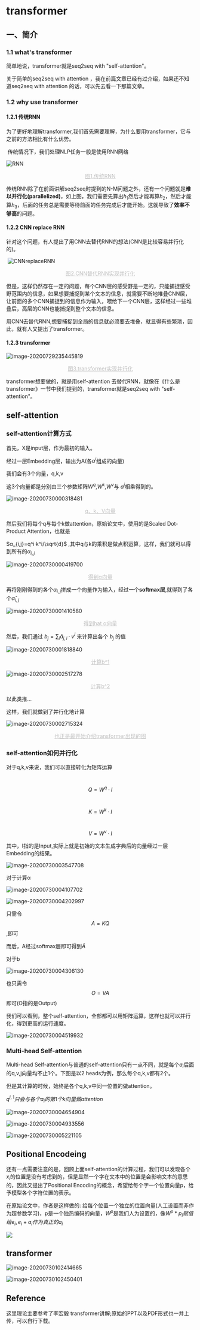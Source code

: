 # transformer

## 一、简介

### 1.1 what's transformer

简单地说，transformer就是seq2seq with "self-attention"。

关于简单的seq2seq with attention ，我在前篇文章已经有过介绍，如果还不知道seq2seq with attention 的话，可以先去看一下那篇文章。

###  1.2 why use transformer

#### 1.2.1 传统RNN	

为了更好地理解transformer,我们首先需要理解，为什么要用transformer，它与之前的方法相比有什么优势。

​	传统情况下，我们处理NLP任务一般是使用RNN网络

![RNN](https://gitee.com/in_the_wind_ghx/markdownImageUpload/raw/master/img/RNN.jpg)

<center style="font-size:14px;color:#C0C0C0;text-decoration:underline">图1.传统RNN</center> 

​	传统RNN除了在前面讲解seq2seq时提到的N-M问题之外，还有一个问题就是**难以并行化(parallelized)**，如上图，我们需要先算出$h_1$然后才能再算$h_2$，然后才能算$h_3$，后面的任务总是需要等待前面的任务完成后才能开始。这就导致了**效率不够高**的问题。

#### 1.2.2 CNN replace RNN

​	针对这个问题，有人提出了用CNN去替代RNN的想法(CNN是比较容易并行化的)。

​	![CNNreplaceRNN](https://gitee.com/in_the_wind_ghx/markdownImageUpload/raw/master/img/CNNreplaceRNN.png)

<center style="font-size:14px;color:#C0C0C0;text-decoration:underline">图2.CNN替代RNN实现并行化</center> 

​	但是，这样仍然存在一定的问题，每个CNN层的感受野是一定的，只能捕捉感受野范围内的信息，如果想要捕捉到某个文本的信息，就需要不断地堆叠CNN层，让前面的多个CNN捕捉到的信息作为输入，喂给下一个CNN层，这样经过一些堆叠后，高层的CNN也能捕捉到整个文本的信息。

​	用CNN去替代RNN,想要捕捉到全局的信息就必须要去堆叠，就显得有些繁琐，因此，就有人又提出了transformer。

#### 1.2.3 transformer

![image-20200729235445819](https://gitee.com/in_the_wind_ghx/markdownImageUpload/raw/master/img/image-20200729235445819.png)

<center style="font-size:14px;color:#C0C0C0;text-decoration:underline">图3.transformer实现并行化</center> 

transformer想要做的，就是用self-attention 去替代RNN，就像在《什么是transformer》一节中我们提到的，transformer就是seq2seq with "self-attention"。

## self-attention

### self-attention计算方式

首先，X是input层，作为最初的输入。

经过一层Embedding层，输出为A(各$a^i$组成的向量)

我们会有3个向量，q,k,v

这3个向量都是分别由三个参数矩阵$W^q$,$W^k$,$W^v$与 $a^i$相乘得到的。



![image-20200730000318481](https://gitee.com/in_the_wind_ghx/markdownImageUpload/raw/master/img/image-20200730000318481.png)

<center style="font-size:14px;color:#C0C0C0;text-decoration:underline">q、k、V向量</center> 

然后我们将每个q与每个k做attention，原始论文中，使用的是Scaled Dot-Product Attention，也就是

$α_{i,j}=q^i·k^i/\sqrt{d}$ ,其中q与k的乘积是做点积运算，这样，我们就可以得到所有的$α_{i,j}$

![image-20200730000419700](https://gitee.com/in_the_wind_ghx/markdownImageUpload/raw/master/img/image-20200730000419700.png)

<center style="font-size:14px;color:#C0C0C0;text-decoration:underline">得到α向量</center> 

再将刚刚得到的各个$α_{i,j}$拼成一个向量作为输入，经过一个**softmax层**,就得到了各个$\hat{α}_{i,j}$

![image-20200730001410580](https://gitee.com/in_the_wind_ghx/markdownImageUpload/raw/master/img/image-20200730001410580.png)

<center style="font-size:14px;color:#C0C0C0;text-decoration:underline">得到hat α向量</center> 

然后，我们通过 $b_j=\sum_{i}{\hat{a}_{j,i}·v^i}$ 来计算出各个 $b_j$ 的值



![image-20200730001818840](https://gitee.com/in_the_wind_ghx/markdownImageUpload/raw/master/img/image-20200730001818840.png)

<center style="font-size:14px;color:#C0C0C0;text-decoration:underline">计算b^1</center> 

![image-20200730002517278](https://gitee.com/in_the_wind_ghx/markdownImageUpload/raw/master/img/image-20200730002517278.png)

<center style="font-size:14px;color:#C0C0C0;text-decoration:underline">计算b^2</center> 

以此类推...

这样，我们就做到了并行化地计算

![image-20200730002715324](https://gitee.com/in_the_wind_ghx/markdownImageUpload/raw/master/img/image-20200730002715324.png)

<center style="font-size:14px;color:#C0C0C0;text-decoration:underline">也正是最开始介绍transformer出现的图</center> 

### self-attention如何并行化

对于q,k,v来说，我们可以直接转化为矩阵运算

​													$$Q=W^q·I$$

​													$$K=W^k·I$$

​													$$V=W^v·I$$

其中，I指的是Input,实际上就是初始的文本生成字典后的向量经过一层Embedding的结果。

![image-20200730003547708](https://gitee.com/in_the_wind_ghx/markdownImageUpload/raw/master/img/image-20200730003547708.png)

对于计算α

![image-20200730004107702](https://gitee.com/in_the_wind_ghx/markdownImageUpload/raw/master/img/image-20200730004107702.png)

![image-20200730004202997](https://gitee.com/in_the_wind_ghx/markdownImageUpload/raw/master/img/image-20200730004202997.png)

只需令$$A=KQ$$,即可

而后，A经过softmax层即可得到$\hat{A}$



对于b

![image-20200730004306130](https://gitee.com/in_the_wind_ghx/markdownImageUpload/raw/master/img/image-20200730004306130.png)

也只需令$$O=VA$$即可(O指的是Output)



我们可以看到，整个self-attention，全部都可以用矩阵运算，这样也就可以并行化，得到更高的运行速度。



![image-20200730004519932](https://gitee.com/in_the_wind_ghx/markdownImageUpload/raw/master/img/image-20200730004519932.png)



### Multi-head Self-attention

Multi-head Self-attention与普通的self-attention只有一点不同，就是每个$a_i$后面的q,v,j向量均不止1个。下图是以2 heads为例，那么每个q,k,v都有2个。

但是其计算的时候，始终是各个q,k,v中同一位置的做attention。

$q^{i,1}只会与各个a_i的第1个k向量做attention$ 

![image-20200730004654904](https://gitee.com/in_the_wind_ghx/markdownImageUpload/raw/master/img/image-20200730004654904.png)

![image-20200730004933556](https://gitee.com/in_the_wind_ghx/markdownImageUpload/raw/master/img/image-20200730004933556.png)

![image-20200730005221105](https://gitee.com/in_the_wind_ghx/markdownImageUpload/raw/master/img/image-20200730005221105.png)

## Positional Encodeing

还有一点需要注意的是，回顾上面self-attention的计算过程，我们可以发现各个$x_i$的位置是没有考虑到的，但是显然一个字在文本中的位置是会影响文本的意思的，因此又提出了Positional Encoding的概念，希望给每个字一个位置向量p，给予模型各个字符位置的表示。

在原始论文中，作者是这样做的: 给每个位置一个独立的位置向量(人工设置而非作为超参数学习)，p是一个独热编码的向量，$W^p$是我们人为设置的，像$W^p*p_i赋值给e_i,e_i+a_i作为真正的a_i$

![](https://gitee.com/in_the_wind_ghx/markdownImageUpload/raw/master/img/image-20200730103300129.png)

## transformer

![image-20200730102414665](https://gitee.com/in_the_wind_ghx/markdownImageUpload/raw/master/img/image-20200730102414665.png)

![image-20200730102450401](https://gitee.com/in_the_wind_ghx/markdownImageUpload/raw/master/img/image-20200730102450401.png)





## Reference

这里理论主要参考了李宏毅 transformer讲解;原始的PPT以及PDF形式也一并上传，可以自行下载。

